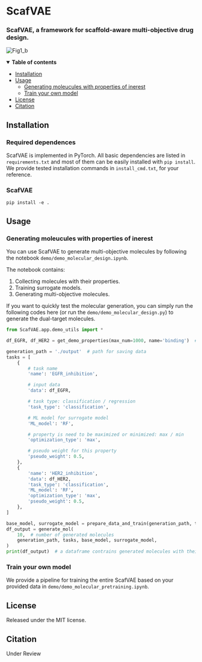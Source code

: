 # ScafVAE

### ScafVAE, a framework for scaffold-aware multi-objective drug design.

![Fig1_b](ScafVAE/img/Fig1_simple.png)

<details open><summary><b>Table of contents</b></summary>

- [Installation](#installation)
- [Usage](#usage)
  - [Generating moleucules with properties of inerest](#generation)
  - [Train your own model](#training)
- [License](#license)
- [Citation](#citation)
</details>


## Installation <a name="installation"></a>
### Required dependences
ScafVAE is implemented in PyTorch. All basic dependencies are listed in `requirements.txt` 
and most of them can be easily installed with `pip install`. 
We provide tested installation commands in `install_cmd.txt`, for your reference.

### ScafVAE
  ```pip install -e .```

## Usage <a name="usage"></a>

### Generating moleucules with properties of inerest <a name="generation"></a>

You can use ScafVAE to generate multi-objective molecules by following the notebook `demo/demo_molecular_design.ipynb`.

The notebook contains:
1. Collecting molecules with their properties.
2. Training surrogate models.
3. Generating multi-objective molecules.

If you want to quickly test the molecular generation, you can simply run the following codes here (or run the `demo/demo_molecular_design.py`) to generate the dual-target molecules.
```python
from ScafVAE.app.demo_utils import *

df_EGFR, df_HER2 = get_demo_properties(max_num=1000, name='binding')  # get molecules with their properties

generation_path = './output'  # path for saving data
tasks = [
    {
        # task name
        'name': 'EGFR_inhibition',

        # input data
        'data': df_EGFR,

        # task type: classification / regression
        'task_type': 'classification',

        # ML model for surrogate model
        'ML_model': 'RF',

        # property is need to be maximized or minimized: max / min
        'optimization_type': 'max',

        # pseudo weight for this property
        'pseudo_weight': 0.5,
    },
    {
        'name': 'HER2_inhibition',
        'data': df_HER2,
        'task_type': 'classification',
        'ML_model': 'RF',
        'optimization_type': 'max',
        'pseudo_weight': 0.5,
    },
]

base_model, surrogate_model = prepare_data_and_train(generation_path, tasks)
df_output = generate_mol(
    10,  # number of generated molecules
    generation_path, tasks, base_model, surrogate_model,
)
print(df_output)  # a dataframe contrains generated molecules with their properties
```


### Train your own model <a name="training"></a>

We provide a pipeline for training the entire ScafVAE based on your provided data in `demo/demo_molecular_pretraining.ipynb`.

## License <a name="license"></a>
Released under the MIT license.

## Citation <a name="citation"></a>
Under Review





